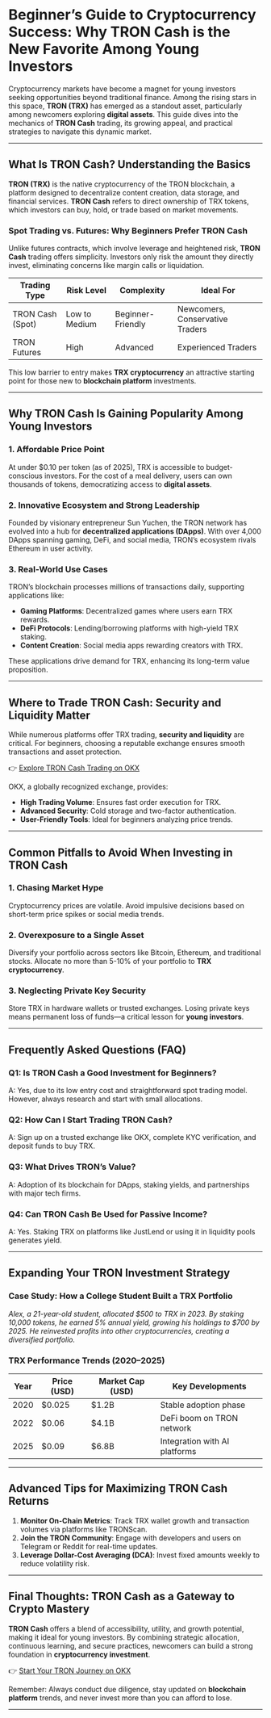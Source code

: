 # Beginner’s Guide to Cryptocurrency Success: Why TRON Cash is the New Favorite Among Young Investors  

Cryptocurrency markets have become a magnet for young investors seeking opportunities beyond traditional finance. Among the rising stars in this space, **TRON (TRX)** has emerged as a standout asset, particularly among newcomers exploring **digital assets**. This guide dives into the mechanics of **TRON Cash** trading, its growing appeal, and practical strategies to navigate this dynamic market.  

---

## What Is TRON Cash? Understanding the Basics  

**TRON (TRX)** is the native cryptocurrency of the TRON blockchain, a platform designed to decentralize content creation, data storage, and financial services. **TRON Cash** refers to direct ownership of TRX tokens, which investors can buy, hold, or trade based on market movements.  

### Spot Trading vs. Futures: Why Beginners Prefer TRON Cash  
Unlike futures contracts, which involve leverage and heightened risk, **TRON Cash** trading offers simplicity. Investors only risk the amount they directly invest, eliminating concerns like margin calls or liquidation.  

| **Trading Type**   | **Risk Level** | **Complexity** | **Ideal For**                |  
|---------------------|----------------|----------------|------------------------------|  
| TRON Cash (Spot)    | Low to Medium  | Beginner-Friendly | Newcomers, Conservative Traders |  
| TRON Futures        | High           | Advanced       | Experienced Traders          |  

This low barrier to entry makes **TRX cryptocurrency** an attractive starting point for those new to **blockchain platform** investments.  

---

## Why TRON Cash Is Gaining Popularity Among Young Investors  

### 1. **Affordable Price Point**  
At under $0.10 per token (as of 2025), TRX is accessible to budget-conscious investors. For the cost of a meal delivery, users can own thousands of tokens, democratizing access to **digital assets**.  

### 2. **Innovative Ecosystem and Strong Leadership**  
Founded by visionary entrepreneur Sun Yuchen, the TRON network has evolved into a hub for **decentralized applications (DApps)**. With over 4,000 DApps spanning gaming, DeFi, and social media, TRON’s ecosystem rivals Ethereum in user activity.  

### 3. **Real-World Use Cases**  
TRON’s blockchain processes millions of transactions daily, supporting applications like:  
- **Gaming Platforms**: Decentralized games where users earn TRX rewards.  
- **DeFi Protocols**: Lending/borrowing platforms with high-yield TRX staking.  
- **Content Creation**: Social media apps rewarding creators with TRX.  

These applications drive demand for TRX, enhancing its long-term value proposition.  

---

## Where to Trade TRON Cash: Security and Liquidity Matter  

While numerous platforms offer TRX trading, **security and liquidity** are critical. For beginners, choosing a reputable exchange ensures smooth transactions and asset protection.  

👉 [Explore TRON Cash Trading on OKX](https://bit.ly/okx-bonus)  

OKX, a globally recognized exchange, provides:  
- **High Trading Volume**: Ensures fast order execution for TRX.  
- **Advanced Security**: Cold storage and two-factor authentication.  
- **User-Friendly Tools**: Ideal for beginners analyzing price trends.  

---

## Common Pitfalls to Avoid When Investing in TRON Cash  

### 1. **Chasing Market Hype**  
Cryptocurrency prices are volatile. Avoid impulsive decisions based on short-term price spikes or social media trends.  

### 2. **Overexposure to a Single Asset**  
Diversify your portfolio across sectors like Bitcoin, Ethereum, and traditional stocks. Allocate no more than 5-10% of your portfolio to **TRX cryptocurrency**.  

### 3. **Neglecting Private Key Security**  
Store TRX in hardware wallets or trusted exchanges. Losing private keys means permanent loss of funds—a critical lesson for **young investors**.  

---

## Frequently Asked Questions (FAQ)  

### **Q1: Is TRON Cash a Good Investment for Beginners?**  
A: Yes, due to its low entry cost and straightforward spot trading model. However, always research and start with small allocations.  

### **Q2: How Can I Start Trading TRON Cash?**  
A: Sign up on a trusted exchange like OKX, complete KYC verification, and deposit funds to buy TRX.  

### **Q3: What Drives TRON’s Value?**  
A: Adoption of its blockchain for DApps, staking yields, and partnerships with major tech firms.  

### **Q4: Can TRON Cash Be Used for Passive Income?**  
A: Yes. Staking TRX on platforms like JustLend or using it in liquidity pools generates yield.  

---

## Expanding Your TRON Investment Strategy  

### Case Study: How a College Student Built a TRX Portfolio  
*Alex, a 21-year-old student, allocated $500 to TRX in 2023. By staking 10,000 tokens, he earned 5% annual yield, growing his holdings to $700 by 2025. He reinvested profits into other cryptocurrencies, creating a diversified portfolio.*  

### TRX Performance Trends (2020–2025)  
| Year | Price (USD) | Market Cap (USD) | Key Developments               |  
|------|-------------|------------------|--------------------------------|  
| 2020 | $0.025      | $1.2B            | Stable adoption phase          |  
| 2022 | $0.06       | $4.1B            | DeFi boom on TRON network      |  
| 2025 | $0.09       | $6.8B            | Integration with AI platforms  |  

---

## Advanced Tips for Maximizing TRON Cash Returns  

1. **Monitor On-Chain Metrics**: Track TRX wallet growth and transaction volumes via platforms like TRONScan.  
2. **Join the TRON Community**: Engage with developers and users on Telegram or Reddit for real-time updates.  
3. **Leverage Dollar-Cost Averaging (DCA)**: Invest fixed amounts weekly to reduce volatility risk.  

---

## Final Thoughts: TRON Cash as a Gateway to Crypto Mastery  

**TRON Cash** offers a blend of accessibility, utility, and growth potential, making it ideal for young investors. By combining strategic allocation, continuous learning, and secure practices, newcomers can build a strong foundation in **cryptocurrency investment**.  

👉 [Start Your TRON Journey on OKX](https://bit.ly/okx-bonus)  

Remember: Always conduct due diligence, stay updated on **blockchain platform** trends, and never invest more than you can afford to lose.  

--- 
